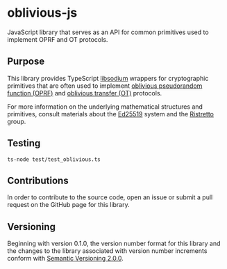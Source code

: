 # oblivious-js
JavaScript library that serves as an API for common primitives used to implement OPRF and OT protocols.

Purpose
-------

This library provides TypeScript
[libsodium](https://github.com/jedisct1/libsodium) wrappers for
cryptographic primitives that are often used to implement [oblivious
pseudorandom function
(OPRF)](https://en.wikipedia.org/wiki/Pseudorandom_function_family) and
[oblivious transfer
(OT)](https://en.wikipedia.org/wiki/Oblivious_transfer) protocols.

For more information on the underlying mathematical structures and
primitives, consult materials about the
[Ed25519](https://ed25519.cr.yp.to/) system and the
[Ristretto](https://ristretto.group/) group.

<!--
Package Installation and Usage
------------------------------

The package is available on PyPI:

    npm install oblivious

The library can be imported in the usual ways:

    import oblivious
    from oblivious import *
-->

Testing<!-- and Conventions-->
-----------------------

<!--All unit tests are executed and their coverage is measured when using
[mocha](https://mochajs.org/) (see `setup.cfg` for configution
details):

    mocha

Concise unit tests are implemented with the help of
[fountains](https://pypi.org/project/fountains/) and new reference bit
lists for these tests can be generated in the following way:-->

    ts-node test/test_oblivious.ts

<!--Style conventions are enforced using [Pylint](https://www.pylint.org/):

    pylint oblivious test/test_oblivious
-->

Contributions
-------------

In order to contribute to the source code, open an issue or submit a
pull request on the GitHub page for this library.

Versioning
----------

Beginning with version 0.1.0, the version number format for this library
and the changes to the library associated with version number increments
conform with [Semantic Versioning
2.0.0](https://semver.org/#semantic-versioning-200).